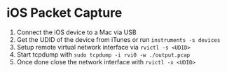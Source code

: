 iOS Packet Capture
==================

1. Connect the iOS device to a Mac via USB
2. Get the UDID of the device from iTunes or run `instruments -s devices`
3. Setup remote virtual network interface via `rvictl -s <UDID>`
4. Start tcpdump with `sudo tcpdump -i rvi0 -w ./output.pcap`
5. Once done close the network interface with `rvictl -x <UDID>`
